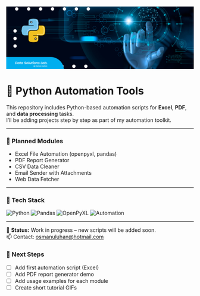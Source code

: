 
[![Python Automation Banner](3.png)](https://github.com/OsSyLab/Python-Automation-Tools/blob/e79fa314980ce9855635165b9a5279f66c978e0d/GITHUB%20Bannerlar%20(1).png)

# 🐍 Python Automation Tools  

This repository includes Python-based automation scripts for **Excel**, **PDF**, and **data processing** tasks.  
I’ll be adding projects step by step as part of my automation toolkit.

---

### 🚀 Planned Modules
- Excel File Automation (openpyxl, pandas)
- PDF Report Generator
- CSV Data Cleaner
- Email Sender with Attachments
- Web Data Fetcher

---

### 🔧 Tech Stack
![Python](https://img.shields.io/badge/Python-3776AB?logo=python&logoColor=white)
![Pandas](https://img.shields.io/badge/Pandas-150458?logo=pandas&logoColor=white)
![OpenPyXL](https://img.shields.io/badge/OpenPyXL-1C6E8C?logo=microsoft-excel&logoColor=white)
![Automation](https://img.shields.io/badge/Automation-FFB800?logo=zapier&logoColor=white)

---

📌 **Status:** Work in progress – new scripts will be added soon.  
📫 Contact: osmanuluhan@hotmail.com

### 🧭 Next Steps
- [ ] Add first automation script (Excel)
- [ ] Add PDF report generator demo
- [ ] Add usage examples for each module
- [ ] Create short tutorial GIFs
